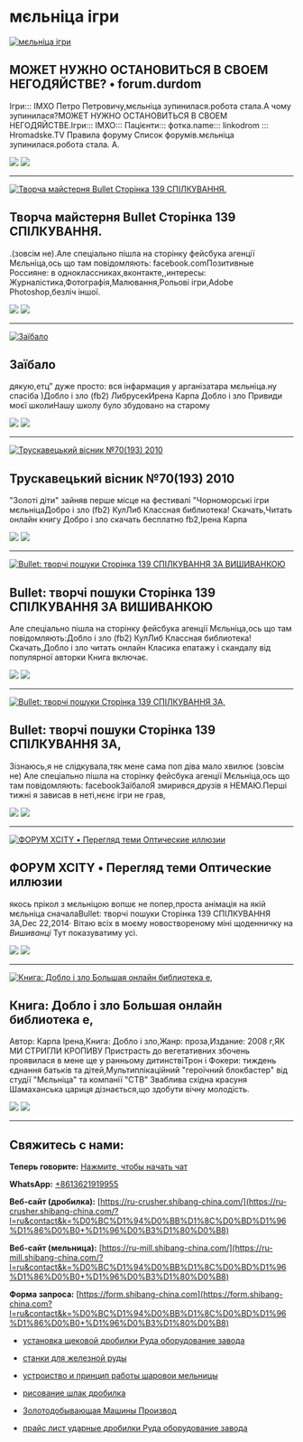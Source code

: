 # мєльніца ігри

<a href="https://swt.shibang-china.com/?l=ru&img&k=%D0%BC%D1%94%D0%BB%D1%8C%D0%BD%D1%96%D1%86%D0%B0+%D1%96%D0%B3%D1%80%D0%B8" target="_blank">![мєльніца ігри](http://static.shibang-china.com/all-800x300/693.jpg)</a>

## МОЖЕТ НУЖНО ОСТАНОВИТЬСЯ В СВОЕМ НЕГОДЯЙСТВЕ? • forum.durdom
Ігри::: ІМХО Петро Петровичу,мєльніца зупинилася.робота стала.А чому зупинилася?МОЖЕТ НУЖНО ОСТАНОВИТЬСЯ В СВОЕМ НЕГОДЯЙСТВЕ.Ігри::: ІМХО::: Пацієнти::: фотка.name::: linkodrom ::: Hromadske.TV Правила форуму Список форумів.мєльніца зупинилася.робота стала. А.


<a href="https://whatsapp.shibangsoft.com/WhatsApp.php" target="_blank" title="WhatsApp">![](http://static.shibang-china.com/icon/whatsapp.png)</a> <a href="https://swt.shibang-china.com/?l=ru&icon&k=%D0%BC%D1%94%D0%BB%D1%8C%D0%BD%D1%96%D1%86%D0%B0+%D1%96%D0%B3%D1%80%D0%B8" target="_blank">![](http://static.shibang-china.com/icon/chat-ru.png)</a>

---

<a href="https://swt.shibang-china.com/?l=ru&img&k=%D0%BC%D1%94%D0%BB%D1%8C%D0%BD%D1%96%D1%86%D0%B0+%D1%96%D0%B3%D1%80%D0%B8" target="_blank">![Творча майстерня Bullet Сторінка 139 СПІЛКУВАННЯ.](http://static.shibang-china.com/all-800x300/1497.jpg)</a>

## Творча майстерня Bullet Сторінка 139 СПІЛКУВАННЯ.
.(зовсім не).Але спеціально пішла на сторінку фейсбука агенції Мєльніца,ось що там повідомляють: facebook.comПозитивные Россияне: в одноклассниках,вконтакте,,интересы: Журналістика,Фотографія,Малювання,Рольові ігри,Adobe Photoshop,безліч іншої.


<a href="https://whatsapp.shibangsoft.com/WhatsApp.php" target="_blank" title="WhatsApp">![](http://static.shibang-china.com/icon/whatsapp.png)</a> <a href="https://swt.shibang-china.com/?l=ru&icon&k=%D0%BC%D1%94%D0%BB%D1%8C%D0%BD%D1%96%D1%86%D0%B0+%D1%96%D0%B3%D1%80%D0%B8" target="_blank">![](http://static.shibang-china.com/icon/chat-ru.png)</a>

---

<a href="https://swt.shibang-china.com/?l=ru&img&k=%D0%BC%D1%94%D0%BB%D1%8C%D0%BD%D1%96%D1%86%D0%B0+%D1%96%D0%B3%D1%80%D0%B8" target="_blank">![Заїбало](http://static.shibang-china.com/all-800x300/1048.jpg)</a>

## Заїбало
дякую,етц” дуже просто: вся інфармация у арганізатара мєльніца.ну спасіба )Добло і зло (fb2) ЛибрусекИрена Карпа Добло і зло Привиди моєї школиНашу школу було збудовано на старому


<a href="https://whatsapp.shibangsoft.com/WhatsApp.php" target="_blank" title="WhatsApp">![](http://static.shibang-china.com/icon/whatsapp.png)</a> <a href="https://swt.shibang-china.com/?l=ru&icon&k=%D0%BC%D1%94%D0%BB%D1%8C%D0%BD%D1%96%D1%86%D0%B0+%D1%96%D0%B3%D1%80%D0%B8" target="_blank">![](http://static.shibang-china.com/icon/chat-ru.png)</a>

---

<a href="https://swt.shibang-china.com/?l=ru&img&k=%D0%BC%D1%94%D0%BB%D1%8C%D0%BD%D1%96%D1%86%D0%B0+%D1%96%D0%B3%D1%80%D0%B8" target="_blank">![Трускавецький вісник №70(193) 2010](http://static.shibang-china.com/all-800x300/453.jpg)</a>

## Трускавецький вісник №70(193) 2010
"Золоті діти" зайняв перше місце на фестивалі "Чорноморські ігри мєльніцаДобро і зло (fb2) КулЛиб Классная библиотека! Скачать,Читать онлайн книгу Добро і зло скачать бесплатно fb2,Ірена Карпа


<a href="https://whatsapp.shibangsoft.com/WhatsApp.php" target="_blank" title="WhatsApp">![](http://static.shibang-china.com/icon/whatsapp.png)</a> <a href="https://swt.shibang-china.com/?l=ru&icon&k=%D0%BC%D1%94%D0%BB%D1%8C%D0%BD%D1%96%D1%86%D0%B0+%D1%96%D0%B3%D1%80%D0%B8" target="_blank">![](http://static.shibang-china.com/icon/chat-ru.png)</a>

---

<a href="https://swt.shibang-china.com/?l=ru&img&k=%D0%BC%D1%94%D0%BB%D1%8C%D0%BD%D1%96%D1%86%D0%B0+%D1%96%D0%B3%D1%80%D0%B8" target="_blank">![Bullet: творчі пошуки Сторінка 139 СПІЛКУВАННЯ ЗА ВИШИВАНКОЮ](http://static.shibang-china.com/all-800x300/904.jpg)</a>

## Bullet: творчі пошуки Сторінка 139 СПІЛКУВАННЯ ЗА ВИШИВАНКОЮ
Але спеціально пішла на сторінку фейсбука агенції Мєльніца,ось що там повідомляють:Добло і зло (fb2) КулЛиб Классная библиотека! Скачать,Добло і зло читать онлайн Класика епатажу і скандалу від популярної авторки Книга включає.


<a href="https://whatsapp.shibangsoft.com/WhatsApp.php" target="_blank" title="WhatsApp">![](http://static.shibang-china.com/icon/whatsapp.png)</a> <a href="https://swt.shibang-china.com/?l=ru&icon&k=%D0%BC%D1%94%D0%BB%D1%8C%D0%BD%D1%96%D1%86%D0%B0+%D1%96%D0%B3%D1%80%D0%B8" target="_blank">![](http://static.shibang-china.com/icon/chat-ru.png)</a>

---

<a href="https://swt.shibang-china.com/?l=ru&img&k=%D0%BC%D1%94%D0%BB%D1%8C%D0%BD%D1%96%D1%86%D0%B0+%D1%96%D0%B3%D1%80%D0%B8" target="_blank">![Bullet: творчі пошуки Сторінка 139 СПІЛКУВАННЯ ЗА,](http://static.shibang-china.com/all-800x300/997.jpg)</a>

## Bullet: творчі пошуки Сторінка 139 СПІЛКУВАННЯ ЗА,
Зізнаюсь,я не слідкувала,тяк мене сама поп діва мало хвилює (зовсім не) Але спеціально пішла на сторінку фейсбука агенції Мєльніца,ось що там повідомляють: facebookЗаїбалоЯ змирився,друзів я НЕМАЮ.Перші тижні я зависав в неті,нєнє ігри не грав,


<a href="https://whatsapp.shibangsoft.com/WhatsApp.php" target="_blank" title="WhatsApp">![](http://static.shibang-china.com/icon/whatsapp.png)</a> <a href="https://swt.shibang-china.com/?l=ru&icon&k=%D0%BC%D1%94%D0%BB%D1%8C%D0%BD%D1%96%D1%86%D0%B0+%D1%96%D0%B3%D1%80%D0%B8" target="_blank">![](http://static.shibang-china.com/icon/chat-ru.png)</a>

---

<a href="https://swt.shibang-china.com/?l=ru&img&k=%D0%BC%D1%94%D0%BB%D1%8C%D0%BD%D1%96%D1%86%D0%B0+%D1%96%D0%B3%D1%80%D0%B8" target="_blank">![ФОРУМ XCITY • Перегляд теми Оптические иллюзии](http://static.shibang-china.com/all-800x300/481.jpg)</a>

## ФОРУМ XCITY • Перегляд теми Оптические иллюзии
якось прікол з мєльніцою вопшє не попер,проста анімація на якій мєльніца сначалаBullet: творчі пошуки Сторінка 139 СПІЛКУВАННЯ ЗА,Dec 22,2014&#0183;&#32;Вітаю всіх в моєму новоствореному міні щоденничку на *Вишиванці* Тут показуватиму усі.


<a href="https://whatsapp.shibangsoft.com/WhatsApp.php" target="_blank" title="WhatsApp">![](http://static.shibang-china.com/icon/whatsapp.png)</a> <a href="https://swt.shibang-china.com/?l=ru&icon&k=%D0%BC%D1%94%D0%BB%D1%8C%D0%BD%D1%96%D1%86%D0%B0+%D1%96%D0%B3%D1%80%D0%B8" target="_blank">![](http://static.shibang-china.com/icon/chat-ru.png)</a>

---

<a href="https://swt.shibang-china.com/?l=ru&img&k=%D0%BC%D1%94%D0%BB%D1%8C%D0%BD%D1%96%D1%86%D0%B0+%D1%96%D0%B3%D1%80%D0%B8" target="_blank">![Книга: Добло і зло Большая онлайн библиотека e,](http://static.shibang-china.com/all-800x300/1364.jpg)</a>

## Книга: Добло і зло Большая онлайн библиотека e,
Автор: Карпа Ірена,Книга: Добло і зло,Жанр: проза,Издание: 2008 г,ЯК МИ СТРИГЛИ КРОПИВУ Пристрасть до вегетативних збочень проявилася в мене ще у ранньому дитинствіТрон і Фокери: тиждень єднання батьків та дітей,Мультиплікаційний "героїчний блокбастер" від студії "Мєльніца" та компанії "СТВ" Зваблива східна красуня Шамаханська цариця дізнається,що здобути вічну молодість.


<a href="https://whatsapp.shibangsoft.com/WhatsApp.php" target="_blank" title="WhatsApp">![](http://static.shibang-china.com/icon/whatsapp.png)</a> <a href="https://swt.shibang-china.com/?l=ru&icon&k=%D0%BC%D1%94%D0%BB%D1%8C%D0%BD%D1%96%D1%86%D0%B0+%D1%96%D0%B3%D1%80%D0%B8" target="_blank">![](http://static.shibang-china.com/icon/chat-ru.png)</a>

---
## Свяжитесь с нами:

**Теперь говорите:** [Нажмите, чтобы начать чат](https://swt.shibang-china.com?l=ru&contact&k=%D0%BC%D1%94%D0%BB%D1%8C%D0%BD%D1%96%D1%86%D0%B0+%D1%96%D0%B3%D1%80%D0%B8)

**WhatsApp:**  [+8613621919955](https://whatsapp.shibangsoft.com/WhatsApp.php)

**Веб-сайт (дробилка):** [https://ru-crusher.shibang-china.com/](https://ru-crusher.shibang-china.com/?l=ru&contact&k=%D0%BC%D1%94%D0%BB%D1%8C%D0%BD%D1%96%D1%86%D0%B0+%D1%96%D0%B3%D1%80%D0%B8)

**Веб-сайт (мельница):** [https://ru-mill.shibang-china.com/](https://ru-mill.shibang-china.com/?l=ru&contact&k=%D0%BC%D1%94%D0%BB%D1%8C%D0%BD%D1%96%D1%86%D0%B0+%D1%96%D0%B3%D1%80%D0%B8)

**Форма запроса:** [https://form.shibang-china.com](https://form.shibang-china.com?l=ru&contact&k=%D0%BC%D1%94%D0%BB%D1%8C%D0%BD%D1%96%D1%86%D0%B0+%D1%96%D0%B3%D1%80%D0%B8)

* [установка щековой дробилки Руда оборудование завода](../99/%D1%83%D1%81%D1%82%D0%B0%D0%BD%D0%BE%D0%B2%D0%BA%D0%B0%20%D1%89%D0%B5%D0%BA%D0%BE%D0%B2%D0%BE%D0%B9%20%D0%B4%D1%80%D0%BE%D0%B1%D0%B8%D0%BB%D0%BA%D0%B8%20%D0%A0%D1%83%D0%B4%D0%B0%20%D0%BE%D0%B1%D0%BE%D1%80%D1%83%D0%B4%D0%BE%D0%B2%D0%B0%D0%BD%D0%B8%D0%B5%20%D0%B7%D0%B0%D0%B2%D0%BE%D0%B4%D0%B0.md)

* [станки для железной руды](../102/%D1%81%D1%82%D0%B0%D0%BD%D0%BA%D0%B8%20%D0%B4%D0%BB%D1%8F%20%D0%B6%D0%B5%D0%BB%D0%B5%D0%B7%D0%BD%D0%BE%D0%B9%20%D1%80%D1%83%D0%B4%D1%8B.md)

* [устроиство и принцип работы шаровои мельницы](../103/%D1%83%D1%81%D1%82%D1%80%D0%BE%D0%B8%D1%81%D1%82%D0%B2%D0%BE%20%D0%B8%20%D0%BF%D1%80%D0%B8%D0%BD%D1%86%D0%B8%D0%BF%20%D1%80%D0%B0%D0%B1%D0%BE%D1%82%D1%8B%20%D1%88%D0%B0%D1%80%D0%BE%D0%B2%D0%BE%D0%B8%20%D0%BC%D0%B5%D0%BB%D1%8C%D0%BD%D0%B8%D1%86%D1%8B.md)

* [рисование шлак дробилка](../103/%D1%80%D0%B8%D1%81%D0%BE%D0%B2%D0%B0%D0%BD%D0%B8%D0%B5%20%D1%88%D0%BB%D0%B0%D0%BA%20%D0%B4%D1%80%D0%BE%D0%B1%D0%B8%D0%BB%D0%BA%D0%B0.md)

* [Золотодобывающая Машины Производ](../105/%D0%97%D0%BE%D0%BB%D0%BE%D1%82%D0%BE%D0%B4%D0%BE%D0%B1%D1%8B%D0%B2%D0%B0%D1%8E%D1%89%D0%B0%D1%8F%20%D0%9C%D0%B0%D1%88%D0%B8%D0%BD%D1%8B%20%D0%9F%D1%80%D0%BE%D0%B8%D0%B7%D0%B2%D0%BE%D0%B4.md)

* [прайс лист ударные дробилки Руда оборудование завода](../100/%D0%BF%D1%80%D0%B0%D0%B9%D1%81%20%D0%BB%D0%B8%D1%81%D1%82%20%D1%83%D0%B4%D0%B0%D1%80%D0%BD%D1%8B%D0%B5%20%D0%B4%D1%80%D0%BE%D0%B1%D0%B8%D0%BB%D0%BA%D0%B8%20%D0%A0%D1%83%D0%B4%D0%B0%20%D0%BE%D0%B1%D0%BE%D1%80%D1%83%D0%B4%D0%BE%D0%B2%D0%B0%D0%BD%D0%B8%D0%B5%20%D0%B7%D0%B0%D0%B2%D0%BE%D0%B4%D0%B0.md)